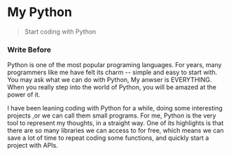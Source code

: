 # My Python
> Start coding with Python

### Write Before
Python is one of the most popular programing languages. For years,
 many programmers like me have felt its charm -- simple and easy to start with. You may ask what we can do with Python,
 My anwser is EVERYTHING. When you really step into the world of Python, you will be amazed at the power of it.<br/>
 
 I have been leaning coding with Python for a while, doing some interesting projects ,or we can call them small programs.
 For me, Python is  the very tool to represent my thoughts, in a straight way. One of its highlights is that there are so many
 libraries we can access to for free, which means we can save a lot of time to repeat coding some functions, and quickly start
 a project with APIs. 

